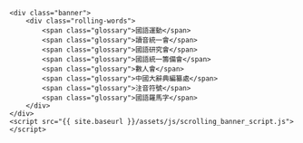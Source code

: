     <div class="banner">
        <div class="rolling-words">
            <span class="glossary">國語運動</span>
			<span class="glossary">讀音統一會</span>
			<span class="glossary">國語研究會</span>
            <span class="glossary">國語統一籌備會</span>
            <span class="glossary">數人會</span>
			<span class="glossary">中國大辭典編纂處</span>
			<span class="glossary">注音符號</span>
			<span class="glossary">國語羅馬字</span>
        </div>
    </div>
    <script src="{{ site.baseurl }}/assets/js/scrolling_banner_script.js"></script>
